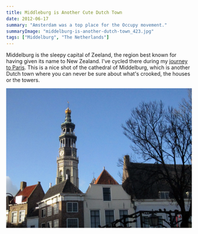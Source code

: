 ```yaml
---
title: Middleburg is Another Cute Dutch Town
date: 2012-06-17
summary: "Amsterdam was a top place for the Occupy movement."
summaryImage: "middelburg-is-another-dutch-town_423.jpg"
tags: ["Middelburg", "The Netherlands"]
---
```


Middelburg is the sleepy capital of Zeeland, the region best known for having given its name to New Zealand. I've cycled there during my <a href="http://famsterdamlife.com/2012/07/amsterdam-to-paris-check/">journey to Paris</a>. This is a nice shot of the cathedral of Middelburg, which is another Dutch town where you can never be sure about what's crooked, the houses or the towers.

![](middelburg-is-another-dutch-town_423.jpg)